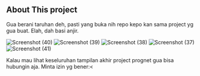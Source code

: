 
## About This project

Gua berani taruhan deh, pasti yang buka nih repo kepo kan sama project yg gua buat. Elah, dah basi anjir.

![Screenshot (40)](https://user-images.githubusercontent.com/72388016/171408185-be3e9ea3-849b-46d5-b0e1-c51adebf6a2a.png)
![Screenshot (39)](https://user-images.githubusercontent.com/72388016/171408197-145941c7-3d28-4d0e-aeba-78357b97b746.png)
![Screenshot (38)](https://user-images.githubusercontent.com/72388016/171408200-57a81656-2cc0-4f59-bcc8-b1b857399b0e.png)
![Screenshot (37)](https://user-images.githubusercontent.com/72388016/171408205-fa6045ea-595e-4f72-9483-10bcdcd98e37.png)
![Screenshot (41)](https://user-images.githubusercontent.com/72388016/171408213-baf37eda-2fa6-487e-8ef2-465b0120d610.png)

Kalau mau lihat keseluruhan tampilan akhir project prognet gua bisa hubungin aja. Minta izin yg bener:<
